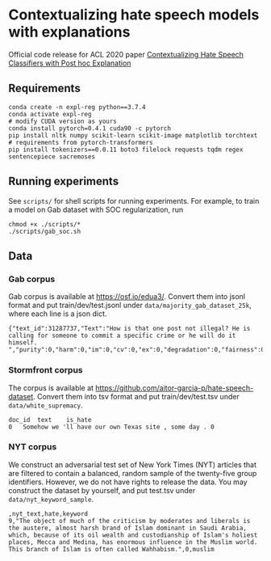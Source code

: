 # Contextualizing hate speech models with explanations
Official code release for ACL 2020 paper [Contextualizing Hate Speech Classifiers with Post hoc Explanation](https://arxiv.org/abs/2005.02439)

## Requirements
```shell script
conda create -n expl-reg python==3.7.4
conda activate expl-reg
# modify CUDA version as yours
conda install pytorch=0.4.1 cuda90 -c pytorch
pip install nltk numpy scikit-learn scikit-image matplotlib torchtext
# requirements from pytorch-transformers
pip install tokenizers==0.0.11 boto3 filelock requests tqdm regex sentencepiece sacremoses
```

## Running experiments
See `scripts/` for shell scripts for running experiments. For example, to train a model on Gab dataset with SOC regularization, run
```shell scripts
chmod +x ./scripts/*
./scripts/gab_soc.sh
```

## Data
### Gab corpus
Gab corpus is available at https://osf.io/edua3/. Convert them into jsonl format and put train/dev/test.jsonl under `data/majority_gab_dataset_25k`, where each line is a json dict.
```
{"text_id":31287737,"Text":"How is that one post not illegal? He is calling for someone to commit a specific crime or he will do it himself. ","purity":0,"harm":0,"im":0,"cv":0,"ex":0,"degradation":0,"fairness":0,"hd":0,"mph":0,"loyalty":0,"care":0,"betrayal":0,"gen":0,"cheating":0,"subversion":0,"rel":0,"sxo":0,"rae":0,"nat":0,"pol":0,"authority":0,"vo":0,"idl":0}
```

### Stormfront corpus
The corpus is available at https://github.com/aitor-garcia-p/hate-speech-dataset. Convert them into tsv format and put train/dev/test.tsv under `data/white_supremacy`.
```
doc_id	text	is_hate
0	Somehow we 'll have our own Texas site , some day .	0
```

### NYT corpus
We construct an adversarial test
set of New York Times (NYT) articles that are
filtered to contain a balanced, random sample of the twenty-five group identifiers. However, we do not have rights to release the data. You may construct the dataset by yourself, and put test.tsv under `data/nyt_keyword_sample`.
```
,nyt_text,hate,keyword
9,"The object of much of the criticism by moderates and liberals is the austere, almost harsh brand of Islam dominant in Saudi Arabia, which, because of its oil wealth and custodianship of Islam's holiest places, Mecca and Medina, has enormous influence in the Muslim world. This branch of Islam is often called Wahhabism.",0,muslim
```